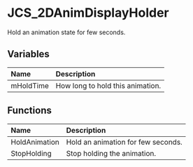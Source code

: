 # JCS_2DAnimDisplayHolder

Hold an animation state for few seconds.

## Variables

| Name | Description |
|:---|:---|
| mHoldTime | How long to hold this animation. |

## Functions

| Name | Description |
|:---|:---|
| HoldAnimation | Hold an animation for few seconds. |
| StopHolding | Stop holding the animation. |
